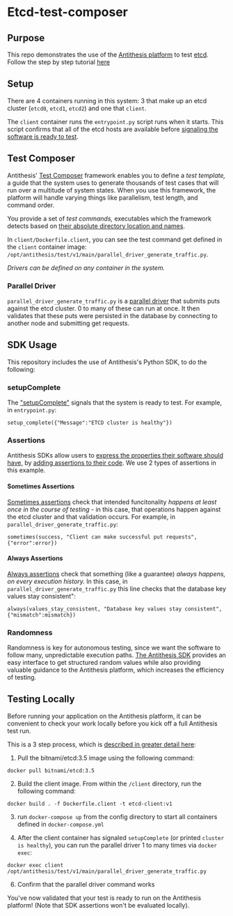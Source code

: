 # Etcd-test-composer

## Purpose

This repo demonstrates the use of the [Antithesis platform](https://antithesis.com/product/what_is_antithesis/) to test [etcd](https://etcd.io/). Follow the step by step tutorial [here](https://antithesis.com/docs/tutorials/)

## Setup

There are 4 containers running in this system: 3 that make up an etcd cluster (`etcd0`, `etcd1`, `etcd2`) and one that `client`. 

The `client` container runs the `entrypoint.py` script runs when it starts. This script confirms that all of the etcd hosts are available before [signaling the software is ready to test](https://antithesis.com/docs/tutorials/cluster-setup/#ready-signal). 

## Test Composer 

Antithesis' [Test Composer](https://antithesis.com/docs/test_templates/) framework enables you to define a *test template,* a guide that the system uses to generate thousands of test cases that will run over a multitude of system states. When you use this framework, the platform will handle varying things like parallelism, test length, and command order. 

You provide a set of *test commands,* executables which the framework detects based on [their absolute directory location and names](https://antithesis.com/docs/test_templates/first_test/#structuring-test-templates). 

In `client/Dockerfile.client`, you can see the test command get defined in the `client` container image: `/opt/antithesis/test/v1/main/parallel_driver_generate_traffic.py`.

*Drivers can be defined on any container in the system.* 

### Parallel Driver

`parallel_driver_generate_traffic.py` is a [parallel driver](https://antithesis.com/docs/test_templates/test_composer_reference/#parallel-driver) that submits puts against the etcd cluster. 0 to many of these can run at once. It then validates that these puts were persisted in the database by connecting to another node and submitting get requests. 


## SDK Usage

This repository includes the use of Antithesis's Python SDK, to do the following: 

### setupComplete

The ["setupComplete"](https://antithesis.com/docs/generated/sdk/python/antithesis/lifecycle.html#setup_complete) signals that the system is ready to test. For example, in `entrypoint.py`: 

`setup_complete({"Message":"ETCD cluster is healthy"})`

### Assertions

Antithesis SDKs allow users to [express the properties their software should have,](https://antithesis.com/docs/properties_assertions/) by [adding assertions to their code](https://antithesis.com/docs/properties_assertions/assertions/). We use 2 types of assertions in this example. 

#### Sometimes Assertions

[Sometimes assertions](https://antithesis.com/docs/properties_assertions/properties/#sometimes-properties) check that intended funcitonality *happens at least once in the course of testing* - in this case, that operations happen against the etcd cluster and that validation occurs. For example, in `parallel_driver_generate_traffic.py`: 

`sometimes(success, "Client can make successful put requests", {"error":error})`

#### Always Assertions

[Always assertions](https://antithesis.com/docs/properties_assertions/properties/#always-properties) check that something (like a guarantee) *always happens, on every execution history.* In this case, in `parallel_driver_generate_traffic.py` this line checks that the database key values stay consistent": 

`always(values_stay_consistent, "Database key values stay consistent", {"mismatch":mismatch})`

### Randomness

Randomness is key for autonomous testing, since we want the software to follow many, unpredictable execution paths. [The Antithesis SDK](https://antithesis.com/docs/using_antithesis/sdk/#randomness) provides an easy interface to get structured random values while also providing valuable guidance to the Antithesis platform, which increases the efficiency of testing.

## Testing Locally

Before running your application on the Antithesis platform, it can be convenient to check your work locally before you kick off a full Antithesis test run.

This is a 3 step process, which is [described in greater detail here](https://antithesis.com/docs/test_templates/testing_locally/): 

1. Pull the bitnami/etcd:3.5 image using the following command: 

`docker pull bitnami/etcd:3.5`

2. Build the client image. From within the `/client` directory, run the following command: 

`docker build . -f Dockerfile.client -t etcd-client:v1`

3. run `docker-compose up` from the config directory to start all containers defined in `docker-compose.yml`

4. After the client container has signaled `setupComplete` (or printed `cluster is healthy`), you can run the parallel driver 1 to many times via `docker exec`: 

`docker exec client /opt/antithesis/test/v1/main/parallel_driver_generate_traffic.py`

6. Confirm that the parallel driver command works

You've now validated that your test is ready to run on the Antithesis platform! (Note that SDK assertions won't be evaluated locally).

<!-- ## Example Report

Using the three node etcd cluster and the `client` image built from this repository, we ran a 1 hour test. The resulting [triage report](https://antithesis.com/docs/reports/triage/) can be found [here](https://public.antithesis.com/report/f6oh7KZ6Pchcv9nGfo5oL9IU/lCbpXJUfNwfknLazqvV3mWD3CM37l89raJTdSXNBh3c.html), and [our docs](https://antithesis.com/docs/reports/triage/) show you how to interpret it.  -->
